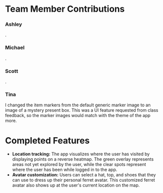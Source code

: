 # Team Member Contributions #

### Ashley ###
.

### Michael ###
.

### Scott ###
.

### Tina ###
I changed the item markers from the default generic marker image to an image of a mystery present box. This was a UI feature requested from class feedback, so the marker images would match with the theme of the app more.

# Completed Features #
* **Location tracking:** The app visualizes where the user has visited by displaying points on a reverse heatmap. The green overlay represents areas not yet explored by the user, while the clear spots represent where the user has been while logged in to the app.
* **Avatar customization:** Users can select a hat, top, and shoes that they can use to dress up their personal ferret avatar. This customized ferret avatar also shows up at the user's current location on the map.
